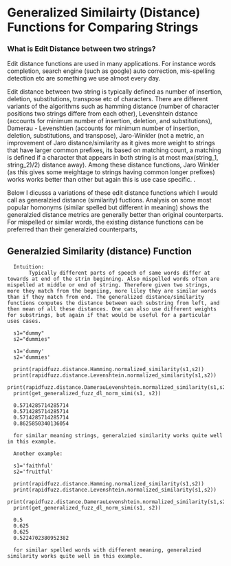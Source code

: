 # Generalized Similairty (Distance) Functions for Comparing Strings


### What is Edit Distance between two strings?

Edit distance functions are used in many applications. For instance words completion, search engine (such as google) auto correction, mis-spelling detection etc are something we use almost every day.

Edit distance between two string is typically defined as number of insertion, deletion, substitutions, transpose etc of characters. There are different variants of the algorithms such as hamming distance (number of character positions two strings differe from each other), Levenshtein dstance (accounts for minimum number of insertion, deletion, and substitutions), Damerau - Levenshtien (accounts for minimum number of insertion, deletion, substitutions, and transpose), Jaro-Winkler (not a metric, an improvement of Jaro distance/similarity as it gives more weight to strings that have larger common prefixes, its based on matching count, a matching is defined if a character that appears in both string is at most max(string_1, string_2)/2) distance away). Among these distance functions, Jaro Winkler (as this gives some weightage to strings having common longer prefixes)  works works better than other but again this is use case specific. . 

Below I dicusss a variations of these edit distance functions which I would call as generalzied distance (similarity) fuctions. Analysis on some most popular homonyms (similar spelled but different in meaning) shows the generalzied distance metrics are generally better than original counterparts. For mispelled or similar words, the existing distance functions can be preferred than their generalzied counterparts,

## Generalzied Similarity (distance) Function

      Intuition: 
           Typically different parts of speech of same words differ at towards at end of the strin beginning. Also mispelled words often are mispelled at middle or end of string. Therefore given two strings, more they match from the begniing, more liley they are similar words than if they match from end. The generalized distance/similarity functions conputes the distance between each substring from left, and then mean of all these distances. One can also use different weights for substrings, but again if that would be useful for a particular uses cases. 

      s1="dummy"
      s2="dummies"

      s1='dummy'
      s2='dummies'
      
      print(rapidfuzz.distance.Hamming.normalized_similarity(s1,s2))   
      print(rapidfuzz.distance.Levenshtein.normalized_similarity(s1,s2))
      print(rapidfuzz.distance.DamerauLevenshtein.normalized_similarity(s1,s2))
      print(get_generalized_fuzz_dl_norm_simi(s1, s2))

      0.5714285714285714
      0.5714285714285714
      0.5714285714285714
      0.8625850340136054

      for similar meaning strings, generalzied similarity works quite well in this example.

      Another example:
      
      s1='faithful'
      s2='fruitful'
      
      print(rapidfuzz.distance.Hamming.normalized_similarity(s1,s2))
      print(rapidfuzz.distance.Levenshtein.normalized_similarity(s1,s2))
      print(rapidfuzz.distance.DamerauLevenshtein.normalized_similarity(s1,s2))
      print(get_generalized_fuzz_dl_norm_simi(s1, s2))
      
      0.5
      0.625
      0.625
      0.5224702380952382

      for similar spelled words with different meaning, generalzied similarity works quite well in this example.
